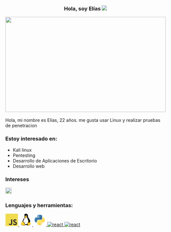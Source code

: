 
<h3 align="center">Hola, soy Elías</a> <img src="https://emojis.slackmojis.com/emojis/images/1579216111/7550/pikachu_wave.gif?1579216111" width="28" /> </h3>
<p align="center">
<a href="#"><img src="https://image.ondacero.es/clipping/cmsimages01/2013/02/21/AFD21B88-14D7-48E6-8671-B4D366CECA66/27.jpg" height="300" width="100%" /></a>
</p>

Hola, mi nombre es Elías, 22 años.
me gusta usar Linux y realizar pruebas de penetracion

### Estoy interesado en:

- Kali linux
- Pentesting
- Desarrollo de Aplicaciones de Escritorio
- Desarrollo web

### Intereses

<a href="https://archlinux.org/"><img src="https://i.postimg.cc/8zbXyg1X/1200px-Arch-Linux-logo-svg.png" height="20%" width="20%"></a>



<h3 align="left">Lenguajes y herramientas:</h3>
 </a> <a href="https://developer.mozilla.org/en-US/docs/Web/JavaScript" target="_blank"> <img src="https://raw.githubusercontent.com/devicons/devicon/master/icons/javascript/javascript-original.svg" alt="javascript" width="40" height="40"/> </a> <a href="https://www.linux.org/" target="_blank"> <img src="https://raw.githubusercontent.com/devicons/devicon/master/icons/linux/linux-original.svg" alt="linux" width="40" height="40"/> </a> <a href="https://www.python.org" target="_blank"> <img src="https://raw.githubusercontent.com/devicons/devicon/master/icons/python/python-original.svg" alt="python" width="40" height="40"/> <a href="https://es.wikipedia.org/wiki/Bash" target="_blank"> <img src="https://i.postimg.cc/KYYRkqtV/Terminalicon2.png" alt="react" width="40" height="40"/> </a> <a href="https://www.freepng.es/png-8vdlce/" target="_blank"> <img src="https://i.postimg.cc/KYYRkqtV/Terminalicon2.png" alt="react" width="40" height="40"/> </a></p>
